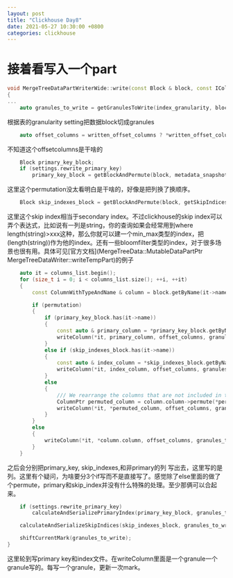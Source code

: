 ```yaml
---
layout: post
title: "Clickhouse Day8"
date: 2021-05-27 10:30:00 +0800
categories: clickhouse
---
```


# 接着看写入一个part
```C++
void MergeTreeDataPartWriterWide::write(const Block & block, const IColumn::Permutation * permutation)
{
...
    auto granules_to_write = getGranulesToWrite(index_granularity, block.rows(), getCurrentMark(), rows_written_in_last_mark);
```
根据表的granularity setting把数据block切成granules
```C++
    auto offset_columns = written_offset_columns ? *written_offset_columns : WrittenOffsetColumns{};
```
不知道这个offsetcolumns是干啥的
```C++
    Block primary_key_block;
    if (settings.rewrite_primary_key)
        primary_key_block = getBlockAndPermute(block, metadata_snapshot->getPrimaryKeyColumns(), permutation);
```
这里这个permutation没太看明白是干啥的，好像是把列换了换顺序。

```C++
    Block skip_indexes_block = getBlockAndPermute(block, getSkipIndicesColumns(), permutation);
```
这里这个skip index相当于secondary index。不过clickhouse的skip index可以弄个表达式，比如说有一列是string，你的查询如果会经常用到where length(string)>xxx这种，那么你就可以建一个min_max类型的index，把(length(string))作为他的index。还有一些bloomfilter类型的index，对于很多场景也很有用。具体可见[官方文档](MergeTreeData::MutableDataPartPtr MergeTreeDataWriter::writeTempPart)的例子
```C++
    auto it = columns_list.begin();
    for (size_t i = 0; i < columns_list.size(); ++i, ++it)
    {
        const ColumnWithTypeAndName & column = block.getByName(it->name);

        if (permutation)
        {
            if (primary_key_block.has(it->name))
            {
                const auto & primary_column = *primary_key_block.getByName(it->name).column;
                writeColumn(*it, primary_column, offset_columns, granules_to_write);
            }
            else if (skip_indexes_block.has(it->name))
            {
                const auto & index_column = *skip_indexes_block.getByName(it->name).column;
                writeColumn(*it, index_column, offset_columns, granules_to_write);
            }
            else
            {
                /// We rearrange the columns that are not included in the primary key here; Then the result is released - to save RAM.
                ColumnPtr permuted_column = column.column->permute(*permutation, 0);
                writeColumn(*it, *permuted_column, offset_columns, granules_to_write);
            }
        }
        else
        {
            writeColumn(*it, *column.column, offset_columns, granules_to_write);
        }
    }
```
之后会分别把primary_key, skip_indexes,和非primary的列
写出去，这里写的是列。这里有个疑问，为啥要分3个if写而不是直接写了。感觉除了else里面的做了个permute，primary和skip_index并没有什么特殊的处理。至少那俩可以合起来。
```C++
    if (settings.rewrite_primary_key)
        calculateAndSerializePrimaryIndex(primary_key_block, granules_to_write);

    calculateAndSerializeSkipIndices(skip_indexes_block, granules_to_write);

    shiftCurrentMark(granules_to_write);
}
```
这里轮到写primary key和index文件。在writeColumn里面是一个granule一个granule写的。每写一个granule，更新一次mark。